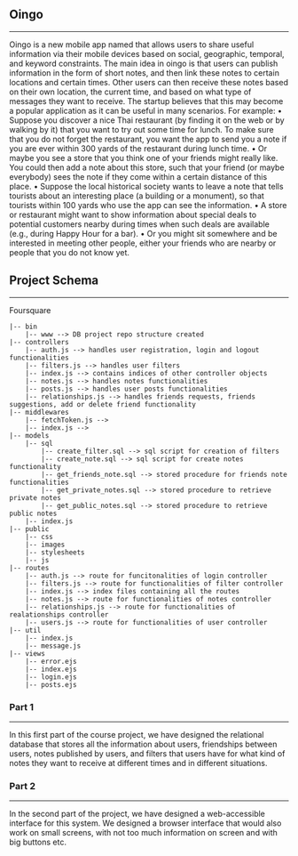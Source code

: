 ## Oingo
---

Oingo is a new mobile app named that allows users to share useful information via their mobile devices based on social, geographic, temporal, and keyword constraints. The main idea in oingo is that users can publish information in the form of short notes, and then link these notes to certain locations and certain times. Other users can then receive these notes based on their own location, the current time, and based on what
type of messages they want to receive.  The startup believes that this may become a popular application as it can be useful in many scenarios. For example:
• Suppose you discover a nice Thai restaurant (by finding it on the web or by walking by it) that you want to try out some time for lunch. To make sure that you do not forget the restaurant, you want the app to send you a note if you are ever within 300 yards of the restaurant during lunch time.
• Or maybe you see a store that you think one of your friends might really like. You could then add a note about this store, such that your friend (or maybe everybody) sees the note if they come within a certain distance of this place.
• Suppose the local historical society wants to leave a note that tells tourists about an interesting place (a building or a monument), so that tourists within 100 yards who use the app can see the information.
• A store or restaurant might want to show information about special deals to potential customers nearby during times when such deals are available (e.g., during Happy Hour for a bar).
• Or you might sit somewhere and be interested in meeting other people, either your friends who are nearby or people that you do not know yet.


## Project Schema
---

Foursquare 

    |-- bin 
        |-- www --> DB project repo structure created
    |-- controllers
        |-- auth.js --> handles user registration, login and logout functionalities
        |-- filters.js --> handles user filters 
        |-- index.js --> contains indices of other controller objects
        |-- notes.js --> handles notes functionalities
        |-- posts.js --> handles user posts functionalities
        |-- relationships.js --> handles friends requests, friends suggestions, add or delete friend functionality
    |-- middlewares
        |-- fetchToken.js -->  
        |-- index.js --> 
    |-- models
        |-- sql
            |-- create_filter.sql --> sql script for creation of filters
            |-- create_note.sql --> sql script for create notes functionality
            |-- get_friends_note.sql --> stored procedure for friends note functionalities
            |-- get_private_notes.sql --> stored procedure to retrieve private notes
            |-- get_public_notes.sql --> stored procedure to retrieve public notes
        |-- index.js
    |-- public
        |-- css 
        |-- images
        |-- stylesheets
        |-- js
    |-- routes
        |-- auth.js --> route for funcitonalities of login controller
        |-- filters.js --> route for functionalities of filter controller
        |-- index.js --> index files containing all the routes
        |-- notes.js --> route for functionalities of notes controller
        |-- relationships.js --> route for functionalities of realationships controller
        |-- users.js --> route for functionalities of user controller
    |-- util
        |-- index.js
        |-- message.js
    |-- views
        |-- error.ejs
        |-- index.ejs 
        |-- login.ejs 
        |-- posts.ejs 
        
### Part 1
---

In this first part of the course project, we have designed the relational database that stores all the information about users, friendships between users, notes published by users, and filters that users have for what kind of notes they want to receive at different times and in different situations.

### Part 2
---

In the second part of the project, we have designed a web-accessible interface for this system. We designed a browser interface that would also work on small screens, with not too much information on screen and with big buttons etc.

